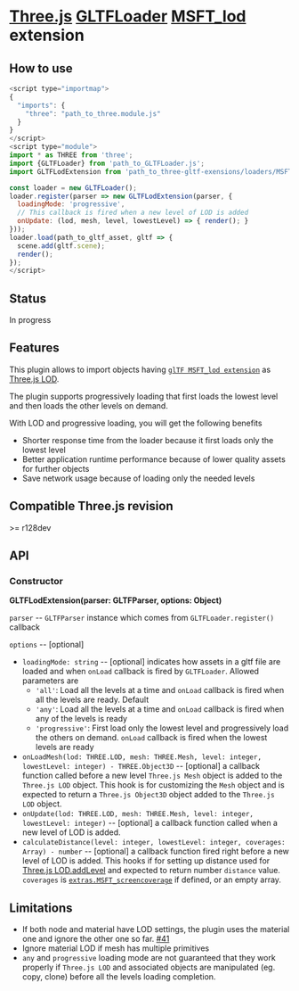 # [Three.js](https://threejs.org) [GLTFLoader](https://threejs.org/docs/#examples/en/loaders/GLTFLoader) [MSFT_lod](https://github.com/KhronosGroup/glTF/tree/master/extensions/2.0/Vendor/MSFT_lod) extension

## How to use

```javascript
<script type="importmap">
{
  "imports": {
    "three": "path_to_three.module.js"
  }
}
</script>
<script type="module">
import * as THREE from 'three';
import {GLTFLoader} from 'path_to_GLTFLoader.js';
import GLTFLodExtension from 'path_to_three-gltf-exensions/loaders/MSFT_lod/MSFT_lod.js';

const loader = new GLTFLoader();
loader.register(parser => new GLTFLodExtension(parser, {
  loadingMode: 'progressive',
  // This callback is fired when a new level of LOD is added
  onUpdate: (lod, mesh, level, lowestLevel) => { render(); }
}));
loader.load(path_to_gltf_asset, gltf => {
  scene.add(gltf.scene);
  render();
});
</script>
```

## Status

In progress

## Features

This plugin allows to import objects having [`glTF MSFT_lod extension`](https://github.com/KhronosGroup/glTF/tree/main/extensions/2.0/Vendor/MSFT_lod) as [Three.js LOD](https://threejs.org/docs/#api/en/objects/LOD).

The plugin supports progressively loading that first loads the lowest level and then loads the
other levels on demand.

With LOD and progressive loading, you will get the following benefits
* Shorter response time from the loader because it first loads only the lowest level
* Better application runtime performance because of lower quality assets for further objects
* Save network usage because of loading only the needed levels

## Compatible Three.js revision

&gt;= r128dev

## API

### Constructor

**GLTFLodExtension(parser: GLTFParser, options: Object)**

`parser` -- `GLTFParser` instance which comes from `GLTFLoader.register()` callback

`options` -- [optional]

* `loadingMode: string` -- [optional] indicates how assets in a gltf file are loaded
and when `onLoad` callback is fired by `GLTFLoader`. Allowed parameters are
  * `'all'`: Load all the levels at a time and `onLoad` callback is fired when all the levels are ready. Default
  * `'any'`: Load all the levels at a time and `onLoad` callback is fired when any of the levels is ready
  * `'progressive'`: First load only the lowest level and progressively load the others on demand. `onLoad` callback is fired when the lowest levels are ready
* `onLoadMesh(lod: THREE.LOD, mesh: THREE.Mesh, level: integer, lowestLevel: integer) - THREE.Object3D` -- [optional] a callback function called before a
new level `Three.js Mesh` object is added to the `Three.js LOD` object.
This hook is for customizing the `Mesh` object and is expected to return a `Three.js Object3D` object added
to the `Three.js LOD` object.
* `onUpdate(lod: THREE.LOD, mesh: THREE.Mesh, level: integer, lowestLevel: integer)` -- [optional] a callback function called when a new level of LOD is added.
* `calculateDistance(level: integer, lowestLevel: integer, coverages: Array) - number` -- [optional] a callback function fired right before
a new level of LOD is added. This hooks if for setting up distance used for [Three.js LOD.addLevel](https://threejs.org/docs/#api/en/objects/LOD.addLevel) and expected to return number `distance` value. `coverages` is [`extras.MSFT_screencoverage`](https://github.com/KhronosGroup/glTF/tree/main/extensions/2.0/Vendor/MSFT_lod) if defined, or an empty array.

## Limitations

- If both node and material have LOD settings, the plugin uses the material one and ignore the other one so far. [#41](https://github.com/takahirox/three-gltf-extensions/issues/41)
- Ignore material LOD if mesh has multiple primitives
- `any` and `progressive` loading mode are not guaranteed that they work properly if `Three.js LOD` and associated objects
are manipulated (eg. copy, clone) before all the levels loading completion.
